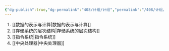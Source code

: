 ```yaml
---
{"dg-publish":true,"dg-permalink":"408/计组/计组","permalink":"/408/计组/计组/","dgHomeLink":true,"dgPassFrontmatter":false}
---
```



1. [[数据的表示与计算|数据的表示与计算]]
2. [[存储系统的层次结构|存储系统的层次结构]]
3. [[指令系统|指令系统]]
4. [[中央处理器|中央处理器]]
